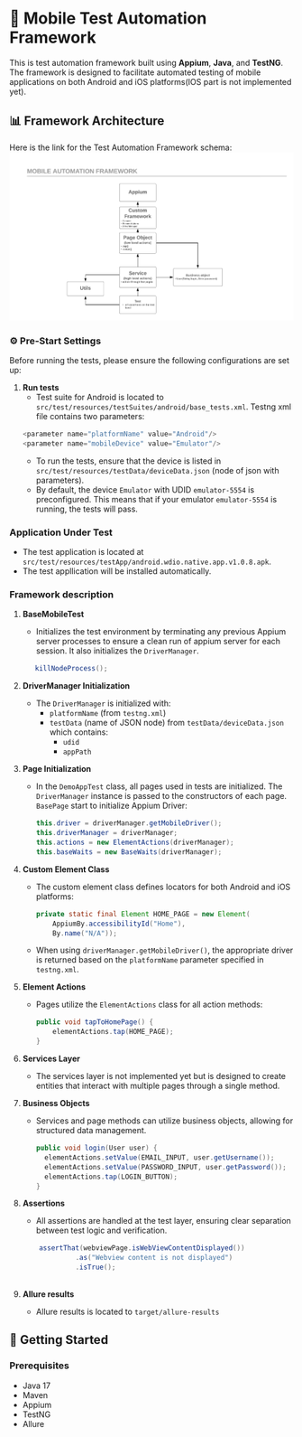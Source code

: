 # 📱 Mobile Test Automation Framework

This is test automation framework built using **Appium**, **Java**, and **TestNG**. The framework is designed to facilitate automated testing of mobile applications on both Android and iOS platforms(IOS part is not implemented yet).

## 📊 Framework Architecture

Here is the link for the Test Automation Framework schema:
![Mobile Framework Layers](src/test/resources/images/mobile_framework_layers.png)

### ⚙️ Pre-Start Settings

Before running the tests, please ensure the following configurations are set up:

1. **Run tests**
    - Test suite for Android is located to `src/test/resources/testSuites/android/base_tests.xml`. Testng xml file contains two parameters:
    ```java
    <parameter name="platformName" value="Android"/>
    <parameter name="mobileDevice" value="Emulator"/>
      ```
    - To run the tests, ensure that the device is listed in `src/test/resources/testData/deviceData.json` (node of json with parameters). 
    - By default, the device `Emulator` with UDID `emulator-5554` is preconfigured. This means that if your emulator `emulator-5554` is running, the tests will pass.

### Application Under Test
   - The test application is located at `src/test/resources/testApp/android.wdio.native.app.v1.0.8.apk`.
   - The test appllication will be installed automatically.

### Framework description

1. **BaseMobileTest**
    - Initializes the test environment by terminating any previous Appium server processes to ensure a clean run of appium server for each session. It also initializes the `DriverManager`.
     ```java
        killNodeProcess();
      ```

2. **DriverManager Initialization**
    - The `DriverManager` is initialized with:
        - `platformName` (from `testng.xml`)
        - `testData` (name of JSON node) from `testData/deviceData.json` which contains:
            - `udid`
            - `appPath`

3. **Page Initialization**
    - In the `DemoAppTest` class, all pages used in tests are initialized. The `DriverManager` instance is passed to the constructors of each page. `BasePage` start to initialize Appium Driver:
      ```java
      this.driver = driverManager.getMobileDriver();
      this.driverManager = driverManager;
      this.actions = new ElementActions(driverManager);
      this.baseWaits = new BaseWaits(driverManager);
      ```

4. **Custom Element Class**
    - The custom element class defines locators for both Android and iOS platforms:
      ```java
      private static final Element HOME_PAGE = new Element(
          AppiumBy.accessibilityId("Home"),
          By.name("N/A"));
      ```
    - When using `driverManager.getMobileDriver()`, the appropriate driver is returned based on the `platformName` parameter specified in `testng.xml`.

5. **Element Actions**
    - Pages utilize the `ElementActions` class for all action methods:
      ```java
      public void tapToHomePage() {
          elementActions.tap(HOME_PAGE);
      }
      ```

6. **Services Layer**
    - The services layer is not implemented yet but is designed to create entities that interact with multiple pages through a single method.

7. **Business Objects**
    - Services and page methods can utilize business objects, allowing for structured data management.
      ```java
      public void login(User user) {
        elementActions.setValue(EMAIL_INPUT, user.getUsername());
        elementActions.setValue(PASSWORD_INPUT, user.getPassword());
        elementActions.tap(LOGIN_BUTTON);
      }
      
      ```
      
8. **Assertions**
    - All assertions are handled at the test layer, ensuring clear separation between test logic and verification.
   ```java
       assertThat(webviewPage.isWebViewContentDisplayed())
                .as("Webview content is not displayed")
                .isTrue();
      
      ```
      
9. **Allure results**
   - Allure results is located to `target/allure-results`

## 🚀 Getting Started

### Prerequisites

- Java 17
- Maven
- Appium
- TestNG
- Allure